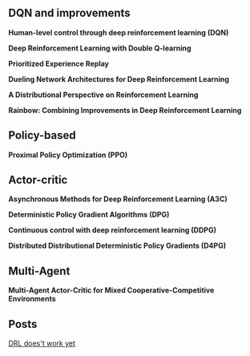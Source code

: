 ## DQN and improvements

**Human-level control through deep reinforcement learning (DQN)**

**Deep Reinforcement Learning with Double Q-learning**

**Prioritized Experience Replay**

**Dueling Network Architectures for Deep Reinforcement Learning**

**A Distributional Perspective on Reinforcement Learning**

**Rainbow: Combining Improvements in Deep Reinforcement Learning**

## Policy-based

**Proximal Policy Optimization (PPO)**

## Actor-critic
**Asynchronous Methods for Deep Reinforcement Learning (A3C)**

**Deterministic Policy Gradient Algorithms (DPG)**

**Continuous control with deep reinforcement learning (DDPG)**

**Distributed Distributional Deterministic Policy Gradients (D4PG)**

## Multi-Agent

**Multi-Agent Actor-Critic for Mixed Cooperative-Competitive Environments**

## Posts
[DRL does't work yet](https://www.alexirpan.com/2018/02/14/rl-hard.html)
